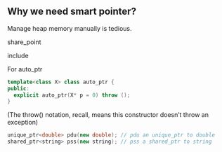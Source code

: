 ## Why we need smart pointer?
Manage heap memory manually is tedious.

share_point


include <memory>

For auto_ptr
```cpp
template<class X> class auto_ptr {
public:
  explicit auto_ptr(X* p = 0) throw ();
}
```
(The throw() notation, recall, means this constructor doesn’t throw an exception)

```cpp
unique_ptr<double> pdu(new double); // pdu an unique_ptr to double
shared_ptr<string> pss(new string); // pss a shared_ptr to string
```